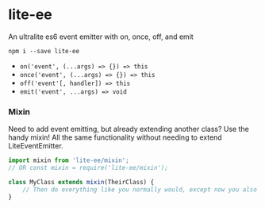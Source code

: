 lite-ee
==================

An ultralite es6 event emitter with on, once, off, and emit

```
npm i --save lite-ee
```

- `on('event', (...args) => {}) => this`
- `once('event', (...args) => {}) => this`
- `off('event'[, handler]) => this`
- `emit('event', ...args) => void` 

### Mixin

Need to add event emitting, but already extending another class? Use the handy mixin! All the same functionality without needing to extend LiteEventEmitter.

```js
import mixin from 'lite-ee/mixin';
// OR const mixin = require('lite-ee/mixin');

class MyClass extends mixin(TheirClass) {
    // Then do everything like you normally would, except now you also have event emitters!
}
```